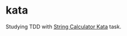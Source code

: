 # kata

Studying TDD with [String Calculator Kata](https://kata-log.rocks/string-calculator-kata) task.
